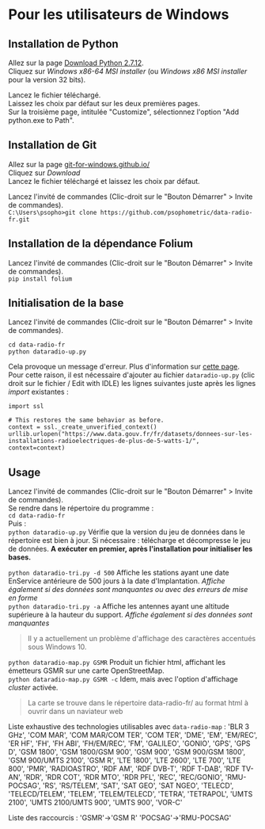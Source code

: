 # Pour les utilisateurs de Windows

## Installation de Python
Allez sur la page [Download Python 2.7.12](https://www.python.org/downloads/release/python-2712/).<br>
Cliquez sur *Windows x86-64 MSI installer* (ou *Windows x86 MSI installer* pour la version 32 bits).<p>
Lancez le fichier téléchargé.<br>
Laissez les choix par défaut sur les deux premières pages.<br>
Sur la troisième page, intitulée "Customize", sélectionnez l'option "Add python.exe to Path".<p>

## Installation de Git
Allez sur la page [git-for-windows.github.io/](https://git-for-windows.github.io/)<br>
Cliquez sur *Download*<br>
Lancez le fichier téléchargé et laissez les choix par défaut.<p>
Lancez l'invité de commandes (Clic-droit sur le "Bouton Démarrer" > Invite de commandes).<br>
`C:\Users\psopho>git clone https://github.com/psophometric/data-radio-fr.git`<p>

## Installation de la dépendance Folium
Lancez l'invité de commandes (Clic-droit sur le "Bouton Démarrer" > Invite de commandes).<br>
`pip install folium`<p>

## Initialisation de la base
Lancez l'invité de commandes (Clic-droit sur le "Bouton Démarrer" > Invite de commandes).
```
cd data-radio-fr
python dataradio-up.py
```
Cela provoque un message d'erreur. Plus d'information sur [cette page](https://www.python.org/dev/peps/pep-0476/).<br>
Pour cette raison, il est nécessaire d'ajouter au fichier `dataradio-up.py` (clic droit sur le fichier / Edit with IDLE) les lignes suivantes juste après les lignes *import* existantes :
```
import ssl

# This restores the same behavior as before.
context = ssl._create_unverified_context()
urllib.urlopen("https://www.data.gouv.fr/fr/datasets/donnees-sur-les-installations-radioelectriques-de-plus-de-5-watts-1/", context=context)
```

## Usage
Lancez l'invité de commandes (Clic-droit sur le "Bouton Démarrer" > Invite de commandes).<br>
Se rendre dans le répertoire du programme :<br>
`cd data-radio-fr`<br>
Puis :<br>
`python dataradio-up.py`
Vérifie que la version du jeu de données dans le répertoire est bien à jour. Si nécessaire : télécharge et décompresse le jeu de données. **A exécuter en premier, après l'installation pour initialiser les bases.**<p>
`python dataradio-tri.py -d 500` Affiche les stations ayant une date EnService antérieure de 500 jours à la date d'Implantation. *Affiche également si des données sont manquantes ou avec des erreurs de mise en forme*<br>
`python dataradio-tri.py -a` Affiche les antennes ayant une altitude supérieure à la hauteur du support. *Affiche également si des données sont manquantes*<p>
> Il y a actuellement un problème d'affichage des caractères accentués sous Windows 10.<br>

`python dataradio-map.py GSMR` Produit un fichier html, affichant les émetteurs GSMR sur une carte OpenStreetMap. <br>
`python dataradio-map.py GSMR -c` Idem, mais avec l'option d'affichage *cluster* activée. <p>
> La carte se trouve dans le répertoire data-radio-fr/ au format html à ouvrir dans un naviateur web 

Liste exhaustive des technologies utilisables avec `data-radio-map` :
'BLR 3 GHz', 'COM MAR', 'COM MAR/COM TER', 'COM TER', 'DME', 'EM', 'EM/REC',
'ER HF', 'FH', 'FH ABI', 'FH/EM/REC', 'FM', 'GALILEO', 'GONIO', 'GPS', 'GPS D',
'GSM 1800', 'GSM 1800/GSM 900', 'GSM 900', 'GSM 900/GSM 1800',
'GSM 900/UMTS 2100', 'GSM R', 'LTE 1800', 'LTE 2600', 'LTE 700', 'LTE 800',
'PMR', 'RADIOASTRO', 'RDF AM', 'RDF DVB-T', 'RDF T-DAB', 'RDF TV-AN', 'RDR',
'RDR COT', 'RDR MTO', 'RDR PFL', 'REC', 'REC/GONIO', 'RMU-POCSAG', 'RS',
'RS/TELEM', 'SAT', 'SAT GEO', 'SAT NGEO', 'TELECD', 'TELECD/TELEM', 'TELEM',
'TELEM/TELECD', 'TETRA', 'TETRAPOL',
'UMTS 2100', 'UMTS 2100/UMTS 900', 'UMTS 900', 'VOR-C'<p>
Liste des raccourcis : 'GSMR'->'GSM R' 'POCSAG'->'RMU-POCSAG'
